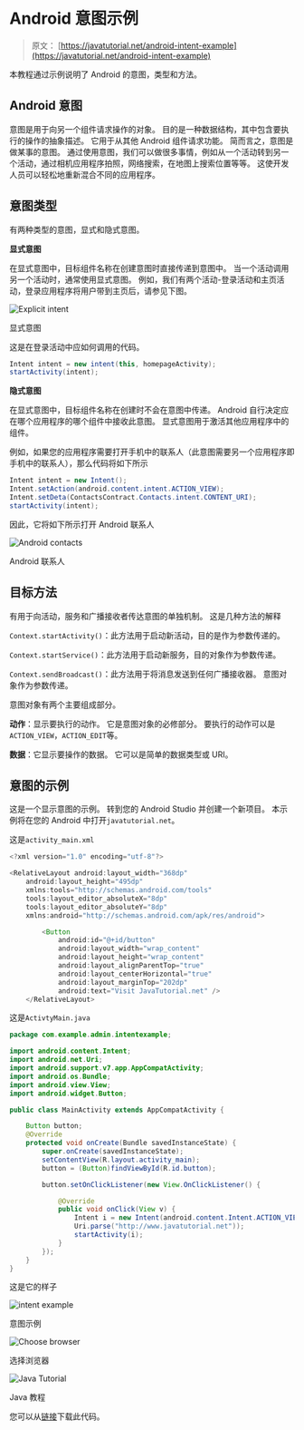 # Android 意图示例

> 原文： [https://javatutorial.net/android-intent-example](https://javatutorial.net/android-intent-example)

本教程通过示例说明了 Android 的意图，类型和方法。

## Android 意图

意图是用于向另一个组件请求操作的对象。 目的是一种数据结构，其中包含要执行的操作的抽象描述。 它用于从其他 Android 组件请求功能。 简而言之，意图是做某事的意图。 通过使用意图，我们可以做很多事情，例如从一个活动转到另一个活动，通过相机应用程序拍照，网络搜索，在地图上搜索位置等等。 这使开发人员可以轻松地重新混合不同的应用程序。

## 意图类型

有两种类型的意图，显式和隐式意图。

**显式意图**

在显式意图中，目标组件名称在创建意图时直接传递到意图中。 当一个活动调用另一个活动时，通常使用显式意图。 例如，我们有两个活动-登录活动和主页活动，登录应用程序将用户带到主页后，请参见下图。

![Explicit intent](img/eade02058cf39705b835a2d929402fa8.jpg)

显式意图

这是在登录活动中应如何调用的代码。

```java
Intent intent = new intent(this, homepageActivity);
startActivity(intent);

```

**隐式意图**

在显式意图中，目标组件名称在创建时不会在意图中传递。 Android 自行决定应在哪个应用程序的哪个组件中接收此意图。 显式意图用于激活其他应用程序中的组件。

例如，如果您的应用程序需要打开手机中的联系人（此意图需要另一个应用程序即手机中的联系人），那么代码将如下所示

```java
Intent intent = new Intent();
Intent.setAction(android.content.intent.ACTION_VIEW);
Intent.setDeta(ContactsContract.Contacts.intent.CONTENT_URI);
startActivity(intent);

```

因此，它将如下所示打开 Android 联系人

![Android contacts](img/7521b5c4785629a0895be6f5ba4cbb36.jpg)

Android 联系人

## 目标方法

有用于向活动，服务和广播接收者传达意图的单独机制。 这是几种方法的解释

`Context.startActivity()`：此方法用于启动新活动，目的是作为参数传递的。

`Context.startService()`：此方法用于启动新服务，目的对象作为参数传递。

`Context.sendBroadcast()`：此方法用于将消息发送到任何广播接收器。 意图对象作为参数传递。

意图对象有两个主要组成部分。

**动作**：显示要执行的动作。 它是意图对象的必修部分。 要执行的动作可以是`ACTION_VIEW`，`ACTION_EDIT`等。

**数据**：它显示要操作的数据。 它可以是简单的数据类型或 URI。

## **意图**的示例

这是一个显示意图的示例。 转到您的 Android Studio 并创建一个新项目。 本示例将在您的 Android 中打开`javatutorial.net`。

这是`activity_main.xml`

```java
<?xml version="1.0" encoding="utf-8"?>

<RelativeLayout android:layout_width="368dp"
    android:layout_height="495dp"
    xmlns:tools="http://schemas.android.com/tools"
    tools:layout_editor_absoluteX="8dp"
    tools:layout_editor_absoluteY="8dp"
    xmlns:android="http://schemas.android.com/apk/res/android">

        <Button
            android:id="@+id/button"
            android:layout_width="wrap_content"
            android:layout_height="wrap_content"
            android:layout_alignParentTop="true"
            android:layout_centerHorizontal="true"
            android:layout_marginTop="202dp"
            android:text="Visit JavaTutorial.net" />
    </RelativeLayout>

```

这是`ActivtyMain.java`

```java
package com.example.admin.intentexample;

import android.content.Intent;
import android.net.Uri;
import android.support.v7.app.AppCompatActivity;
import android.os.Bundle;
import android.view.View;
import android.widget.Button;

public class MainActivity extends AppCompatActivity {

    Button button;
    @Override
    protected void onCreate(Bundle savedInstanceState) {
        super.onCreate(savedInstanceState);
        setContentView(R.layout.activity_main);
        button = (Button)findViewById(R.id.button);

        button.setOnClickListener(new View.OnClickListener() {

            @Override
            public void onClick(View v) {
                Intent i = new Intent(android.content.Intent.ACTION_VIEW,
                Uri.parse("http://www.javatutorial.net"));
                startActivity(i);
            }
        });
    }
}

```

这是它的样子

![intent example](img/3c4b6389de4ff84fb8b1da8ff89876d0.jpg)

意图示例

![Choose browser](img/8cb0f0845129e3b98d0d3430befed0fa.jpg)

选择浏览器

![Java Tutorial](img/1fb037bbb610a62f7feb84cb489f2340.jpg)

Java 教程

您可以从[链接](https://github.com/JavaTutorialNetwork/Tutorials/blob/master/IntentExample.rar)下载此代码。